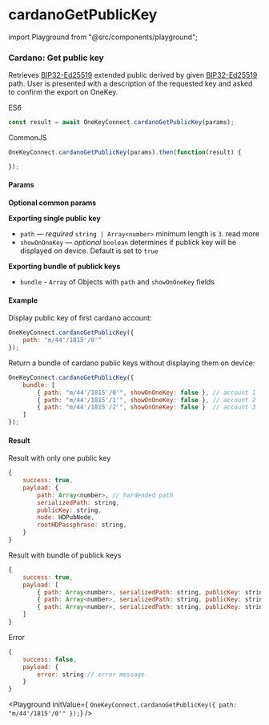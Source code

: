 # cardanoGetPublicKey

import Playground from "@src/components/playground";

### Cardano: Get public key

Retrieves [BIP32-Ed25519](https://cardanolaunch.com/assets/Ed25519\_BIP.pdf) extended public derived by given [BIP32-Ed25519](https://cardanolaunch.com/assets/Ed25519\_BIP.pdf) path. User is presented with a description of the requested key and asked to confirm the export on OneKey.

ES6

```javascript
const result = await OneKeyConnect.cardanoGetPublicKey(params);
```

CommonJS

```javascript
OneKeyConnect.cardanoGetPublicKey(params).then(function(result) {

});
```

#### Params

**Optional common params**

**Exporting single public key**

* `path` — _required_ `string | Array<number>` minimum length is `3`. read more
* `showOnOneKey` — _optional_ `boolean` determines if publick key will be displayed on device. Default is set to `true`

**Exporting bundle of publick keys**

* `bundle` - `Array` of Objects with `path` and `showOnOneKey` fields

#### Example

Display public key of first cardano account:

```javascript
OneKeyConnect.cardanoGetPublicKey({
    path: "m/44'/1815'/0'"
});
```

Return a bundle of cardano public keys without displaying them on device:

```javascript
OneKeyConnect.cardanoGetPublicKey({
    bundle: [
        { path: "m/44'/1815'/0'", showOnOneKey: false }, // account 1
        { path: "m/44'/1815'/1'", showOnOneKey: false }, // account 2
        { path: "m/44'/1815'/2'", showOnOneKey: false }  // account 3
    ]
});
```

#### Result

Result with only one public key

```javascript
{
    success: true,
    payload: {
        path: Array<number>, // hardended path
        serializedPath: string,
        publicKey: string,
        node: HDPubNode,
        rootHDPassphrase: string,
    }
}
```

Result with bundle of publick keys

```javascript
{
    success: true,
    payload: [
        { path: Array<number>, serializedPath: string, publicKey: string, node: HDPubNode, hdPassphrase: string }, // account 1
        { path: Array<number>, serializedPath: string, publicKey: string, node: HDPubNode, rootHDPassphrase: string }, // account 2
        { path: Array<number>, serializedPath: string, publicKey: string, node: HDPubNode, hdPassphrase: string }  // account 3
    ]
}
```

Error

```javascript
{
    success: false,
    payload: {
        error: string // error message
    }
}
```

\<Playground initValue={ `OneKeyConnect.cardanoGetPublicKey({ path: "m/44'/1815'/0'" });`} />
